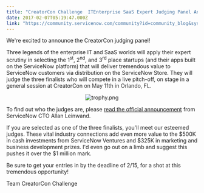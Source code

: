 ```yaml
---
title: "CreatorCon Challenge  ITEnterprise SaaS Expert Judging Panel Announced"
date: 2017-02-07T05:19:47.000Z
link: "https://community.servicenow.com/community?id=community_blog&sys_id=430d2ea5dbd0dbc01dcaf3231f961940"
---
```

<p>We're excited to announce the CreatorCon judging panel!</p><p></p><p>Three legends of the enterprise IT and SaaS worlds will apply their expert scrutiny in selecting the 1<sup>st</sup>, 2<sup>nd</sup>, and 3<sup>rd</sup> place startups (and their apps built on the ServiceNow platform) that will deliver tremendous value to ServiceNow customers via distribution on the ServiceNow Store. They will judge the three finalists who will compete in a live pitch-off, on stage in a general session at CreatorCon <span style="color: #303030;">on May 11th in Orlando, FL.</span></p><p></p><p style="text-align: center;"><img   alt="trophy.png" class="image-1 jive-image" src="b4b0640edb5057049c9ffb651f961966.iix" style="height: auto;"/></p><p></p><p><span style="background: white;">To find out who the judges are, please <a title="ervicematters.servicenow.com/tech-legends-judge-clouds-biggest-contest-spring/" href="https://servicematters.servicenow.com/tech-legends-judge-clouds-biggest-contest-spring/">read the official announcement</a> from ServiceNow CTO Allan Leinwand.</span></p><p></p><p><span style="background: white;">If you are selected as one of the three finalists, you'll meet our esteemed judges. These vital industry connections add even more value to the $500K in cash investments from ServiceNow Ventures and $325K in marketing and business development prizes. I'd even go out on a limb and suggest this pushes it over the $1 million mark. </span></p><p></p><p><span style="background: white;">Be sure to get your entries in by the deadline of 2/15, for a shot at this tremendous opportunity!</span></p><p></p><p>Team CreatorCon Challenge</p>